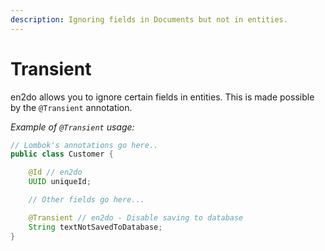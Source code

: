 ```yaml
---
description: Ignoring fields in Documents but not in entities.
---
```


# Transient

en2do allows you to ignore certain fields in entities. This is made possible by the `@Transient` annotation.

_Example of `@Transient` usage:_

```java
// Lombok's annotations go here..
public class Customer {

    @Id // en2do
    UUID uniqueId;

    // Other fields go here...

    @Transient // en2do - Disable saving to database
    String textNotSavedToDatabase;
}
```
